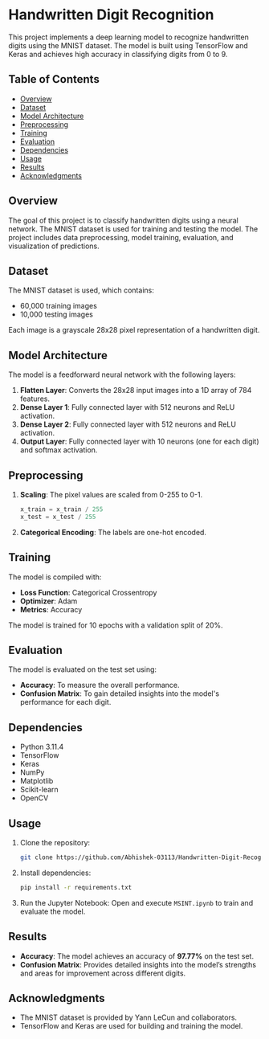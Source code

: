 
# Handwritten Digit Recognition

This project implements a deep learning model to recognize handwritten digits using the MNIST dataset. The model is built using TensorFlow and Keras and achieves high accuracy in classifying digits from 0 to 9.

## Table of Contents
- [Overview](#overview)
- [Dataset](#dataset)
- [Model Architecture](#model-architecture)
- [Preprocessing](#preprocessing)
- [Training](#training)
- [Evaluation](#evaluation)
- [Dependencies](#dependencies)
- [Usage](#usage)
- [Results](#results)
- [Acknowledgments](#acknowledgments)

## Overview
The goal of this project is to classify handwritten digits using a neural network. The MNIST dataset is used for training and testing the model. The project includes data preprocessing, model training, evaluation, and visualization of predictions.

## Dataset
The MNIST dataset is used, which contains:
- 60,000 training images
- 10,000 testing images

Each image is a grayscale 28x28 pixel representation of a handwritten digit.

## Model Architecture
The model is a feedforward neural network with the following layers:
1. **Flatten Layer**: Converts the 28x28 input images into a 1D array of 784 features.
2. **Dense Layer 1**: Fully connected layer with 512 neurons and ReLU activation.
3. **Dense Layer 2**: Fully connected layer with 512 neurons and ReLU activation.
4. **Output Layer**: Fully connected layer with 10 neurons (one for each digit) and softmax activation.

## Preprocessing
1. **Scaling**: The pixel values are scaled from 0-255 to 0-1.
   ```python
   x_train = x_train / 255
   x_test = x_test / 255
   ```
2. **Categorical Encoding**: The labels are one-hot encoded.

## Training
The model is compiled with:
- **Loss Function**: Categorical Crossentropy
- **Optimizer**: Adam
- **Metrics**: Accuracy

The model is trained for 10 epochs with a validation split of 20%.

## Evaluation
The model is evaluated on the test set using:
- **Accuracy**: To measure the overall performance.
- **Confusion Matrix**: To gain detailed insights into the model's performance for each digit.

## Dependencies
- Python 3.11.4
- TensorFlow
- Keras
- NumPy
- Matplotlib
- Scikit-learn
- OpenCV

## Usage
1. Clone the repository:
   ```bash
   git clone https://github.com/Abhishek-03113/Handwritten-Digit-Recognition
   ```
2. Install dependencies:
   ```bash
   pip install -r requirements.txt
   ```
3. Run the Jupyter Notebook:
   Open and execute `MSINT.ipynb` to train and evaluate the model.

## Results
- **Accuracy**: The model achieves an accuracy of **97.77%** on the test set.
- **Confusion Matrix**: Provides detailed insights into the model’s strengths and areas for improvement across different digits.

## Acknowledgments
- The MNIST dataset is provided by Yann LeCun and collaborators.
- TensorFlow and Keras are used for building and training the model.
